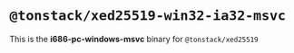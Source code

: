 # `@tonstack/xed25519-win32-ia32-msvc`

This is the **i686-pc-windows-msvc** binary for `@tonstack/xed25519`

